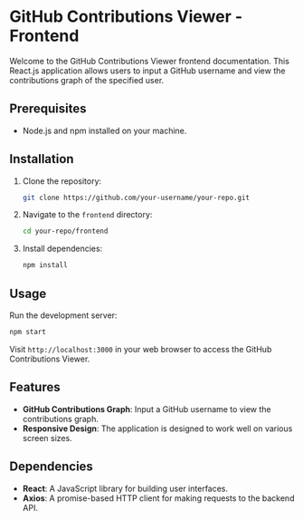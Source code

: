 
# GitHub Contributions Viewer - Frontend

Welcome to the GitHub Contributions Viewer frontend documentation. This React.js application allows users to input a GitHub username and view the contributions graph of the specified user.

## Prerequisites

- Node.js and npm installed on your machine.

## Installation

1. Clone the repository:

   ```bash
   git clone https://github.com/your-username/your-repo.git
   ```

2. Navigate to the `frontend` directory:

   ```bash
   cd your-repo/frontend
   ```

3. Install dependencies:

   ```bash
   npm install
   ```


## Usage

Run the development server:

```bash
npm start
```

Visit `http://localhost:3000` in your web browser to access the GitHub Contributions Viewer.

## Features

- **GitHub Contributions Graph**: Input a GitHub username to view the contributions graph.
- **Responsive Design**: The application is designed to work well on various screen sizes.


## Dependencies

- **React**: A JavaScript library for building user interfaces.
- **Axios**: A promise-based HTTP client for making requests to the backend API.

